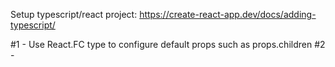 Setup typescript/react project: https://create-react-app.dev/docs/adding-typescript/

#1 - Use React.FC type to configure default props such as props.children
#2 - 